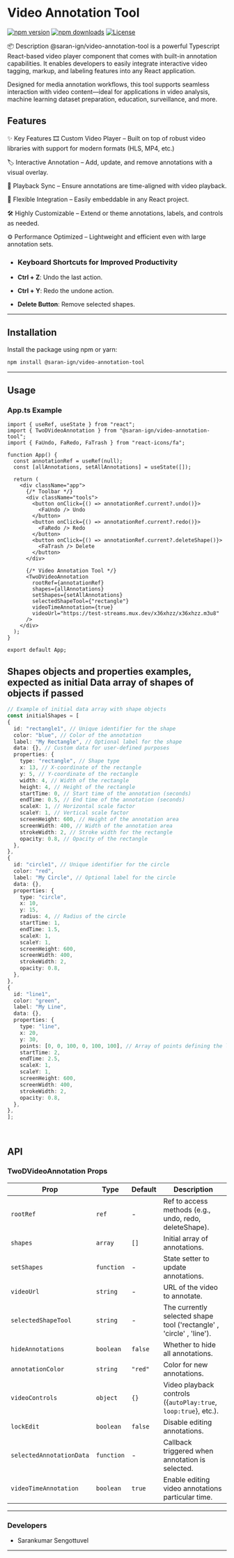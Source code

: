 

# Video Annotation Tool

[![npm version](https://img.shields.io/npm/v/@saran-ign/video-annotation-tool.svg)](https://www.npmjs.com/package/@saran-ign/video-annotation-tool)
[![npm downloads](https://img.shields.io/npm/dm/@saran-ign/video-annotation-tool.svg)](https://www.npmjs.com/package/@saran-ign/video-annotation-tool)
[![License](https://img.shields.io/npm/l/@saran-ign/video-annotation-tool.svg)](https://github.com/saranIgn/video-annotation-tool/blob/main/LICENSE)


📦 Description
@saran-ign/video-annotation-tool is a powerful Typescript React-based video player component that comes with built-in annotation capabilities. It enables developers to easily integrate interactive video tagging, markup, and labeling features into any React application.

Designed for media annotation workflows, this tool supports seamless interaction with video content—ideal for applications in video analysis, machine learning dataset preparation, education, surveillance, and more.

## Features

✨ Key Features
🎞️ Custom Video Player – Built on top of robust video libraries with support for modern formats (HLS, MP4, etc.)

🏷️ Interactive Annotation – Add, update, and remove annotations with a visual overlay.

🔁 Playback Sync – Ensure annotations are time-aligned with video playback.

🎯 Flexible Integration – Easily embeddable in any React project.

🛠️ Highly Customizable – Extend or theme annotations, labels, and controls as needed.

⚙️ Performance Optimized – Lightweight and efficient even with large annotation sets.

- ### Keyboard Shortcuts for Improved Productivity

- **Ctrl + Z**: Undo the last action.  
- **Ctrl + Y**: Redo the undone action.  
- **Delete Button**: Remove selected shapes.
---


## Installation

Install the package using npm or yarn:

```bash
npm install @saran-ign/video-annotation-tool
```

---

## Usage



### App.ts Example

```tsx
import { useRef, useState } from "react";
import { TwoDVideoAnnotation } from "@saran-ign/video-annotation-tool";
import { FaUndo, FaRedo, FaTrash } from "react-icons/fa";

function App() {
  const annotationRef = useRef(null);
  const [allAnnotations, setAllAnnotations] = useState([]);

  return (
    <div className="app">
      {/* Toolbar */}
      <div className="tools">
        <button onClick={() => annotationRef.current?.undo()}>
          <FaUndo /> Undo
        </button>
        <button onClick={() => annotationRef.current?.redo()}>
          <FaRedo /> Redo
        </button>
        <button onClick={() => annotationRef.current?.deleteShape()}>
          <FaTrash /> Delete
        </button>
      </div>

      {/* Video Annotation Tool */}
      <TwoDVideoAnnotation
        rootRef={annotationRef}
        shapes={allAnnotations}
        setShapes={setAllAnnotations}
        selectedShapeTool={"rectangle"} 
        videoTimeAnnotation={true}
        videoUrl="https://test-streams.mux.dev/x36xhzz/x36xhzz.m3u8"
      />
    </div>
  );
}

export default App;

```

  ## Shapes objects and properties examples, expected as initial Data array of shapes of objects if passed 

  ```ts
// Example of initial data array with shape objects
const initialShapes = [
  {
    id: "rectangle1", // Unique identifier for the shape
    color: "blue", // Color of the annotation
    label: "My Rectangle", // Optional label for the shape
    data: {}, // Custom data for user-defined purposes
    properties: {
      type: "rectangle", // Shape type
      x: 13, // X-coordinate of the rectangle
      y: 5, // Y-coordinate of the rectangle
      width: 4, // Width of the rectangle
      height: 4, // Height of the rectangle
      startTime: 0, // Start time of the annotation (seconds)
      endTime: 0.5, // End time of the annotation (seconds)
      scaleX: 1, // Horizontal scale factor
      scaleY: 1, // Vertical scale factor
      screenHeight: 600, // Height of the annotation area
      screenWidth: 400, // Width of the annotation area
      strokeWidth: 2, // Stroke width for the rectangle
      opacity: 0.8, // Opacity of the rectangle
    },
  },
  {
    id: "circle1", // Unique identifier for the circle
    color: "red",
    label: "My Circle", // Optional label for the circle
    data: {}, 
    properties: {
      type: "circle", 
      x: 10,
      y: 15, 
      radius: 4, // Radius of the circle
      startTime: 1, 
      endTime: 1.5, 
      scaleX: 1, 
      scaleY: 1,
      screenHeight: 600, 
      screenWidth: 400, 
      strokeWidth: 2, 
      opacity: 0.8,
    },
  },
  {
    id: "line1", 
    color: "green", 
    label: "My Line", 
    data: {}, 
    properties: {
      type: "line",
      x: 20,
      y: 30, 
      points: [0, 0, 100, 0, 100, 100], // Array of points defining the line
      startTime: 2, 
      endTime: 2.5, 
      scaleX: 1, 
      scaleY: 1, 
      screenHeight: 600, 
      screenWidth: 400, 
      strokeWidth: 2, 
      opacity: 0.8, 
    },
  },
];

            
  ```

## API

### TwoDVideoAnnotation Props

| Prop                   | Type       | Default | Description                                                                 |
|------------------------|------------|---------|-----------------------------------------------------------------------------|
| `rootRef`              | `ref`      | -       | Ref to access methods (e.g., undo, redo, deleteShape).                     |
| `shapes`               | `array`    | `[]`    | Initial array of annotations.                                                   |
| `setShapes`            | `function` | -       | State setter to update annotations.                                        |
| `videoUrl`             | `string`   | -       | URL of the video to annotate.                                              |
| `selectedShapeTool`    | `string`   | -       | The currently selected shape tool ('rectangle' , 'circle' , 'line').                                         |
| `hideAnnotations`      | `boolean`  | `false` | Whether to hide all annotations.                                           |
| `annotationColor`      | `string`   | `"red"` | Color for new annotations.                                                 |
| `videoControls`        | `object`   | `{}`    | Video playback controls ({`autoPlay:true`, `loop:true`}, etc.).                        |
| `lockEdit`             | `boolean`  | `false` | Disable editing annotations.                                               |
| `selectedAnnotationData`| `function`| -       | Callback triggered when annotation is selected.                            |
| `videoTimeAnnotation`             | `boolean`  | `true` | Enable editing video annotations particular time. 
---

### Developers

-  Sarankumar Sengottuvel  

---



